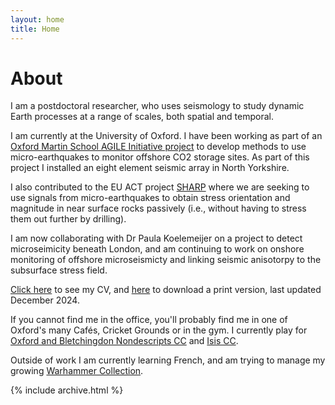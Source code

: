 ```yaml
---
layout: home
title: Home
---
```


# About

I am a postdoctoral researcher, who uses seismology to study dynamic Earth processes at a range of scales, both spatial and temporal. 

I am currently at the University of Oxford. I have been working as part of an [Oxford Martin School AGILE Initiative project](https://www.agile-initiative.ox.ac.uk/sprints/what-do-we-need-to-knre-co2-beneath-our-shelf-seas/) to develop methods to use micro-earthquakes to monitor offshore CO2 storage sites. As part of this project I installed an eight element seismic array in North Yorkshire.

<!-- ![](/assets/jpg/Station_w_scenic_background.jpg) -->


I also contributed to the EU ACT project [SHARP](https://www.sharp-storage-act.eu/work-package-2-seismicity/) where we are seeking to use signals from micro-earthquakes to obtain stress orientation and magnitude in near surface rocks passively (i.e., without having to stress them out further by drilling).

I am now collaborating with Dr Paula Koelemeijer on a project to detect microseimicity beneath London, and am continuing to work on onshore monitoring of offshore microseismicty and linking seismic anisotorpy to the subsurface stress field.

[Click here](/cv) to see my CV, and [here](/Joseph_Asplet_CV.pdf) to download a print version, last updated December 2024.

If you cannot find me in the office, you'll probably find me in one of Oxford's many Cafés, Cricket Grounds or in the gym. I currently play for [Oxford and Bletchingdon Nondescripts CC](https://obncc.play-cricket.com/home) and [Isis CC](http://www.isiscc.org.uk/).

Outside of work I am currently learning French, and am trying to manage my growing [Warhammer Collection](_posts/2023-09-23-warhammer_gallery.md).


<!-- By default, the theme only contains these few pages in order to stay lean and flexible. However, it can be easily extended to accommodate more pages, [collections](https://jekyllrb.com/docs/collections/), [categories, and tags](https://jekyllrb.com/docs/posts/#tags-and-categories). -->


{% include archive.html %}
